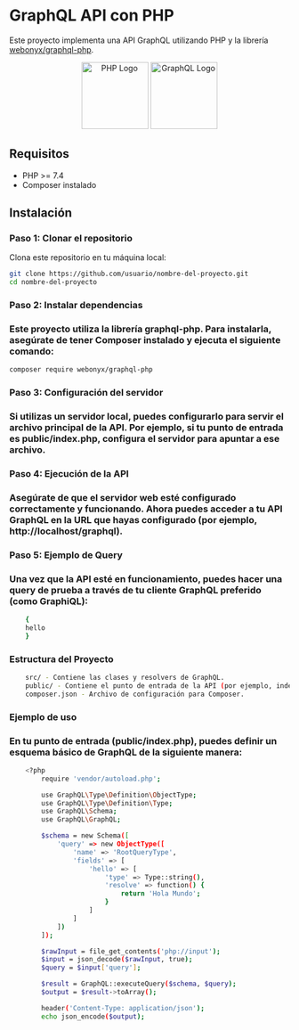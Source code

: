 # GraphQL API con PHP

Este proyecto implementa una API GraphQL utilizando PHP y la librería [webonyx/graphql-php](https://github.com/webonyx/graphql-php).

<p align="center">
  <img src="https://www.php.net/images/logos/new-php-logo.svg" alt="PHP Logo" width="120" />
  <img src="https://upload.wikimedia.org/wikipedia/commons/1/17/GraphQL_Logo.svg" alt="GraphQL Logo" width="120" />
</p>

## Requisitos

- PHP >= 7.4
- Composer instalado

## Instalación

### Paso 1: Clonar el repositorio

Clona este repositorio en tu máquina local:

```bash
git clone https://github.com/usuario/nombre-del-proyecto.git
cd nombre-del-proyecto

```

### Paso 2: Instalar dependencias
### Este proyecto utiliza la librería graphql-php. Para instalarla, asegúrate de tener Composer instalado y ejecuta el siguiente comando:

```bash
composer require webonyx/graphql-php
```

### Paso 3: Configuración del servidor
### Si utilizas un servidor local, puedes configurarlo para servir el archivo principal de la API. Por ejemplo, si tu punto de entrada es public/index.php, configura el servidor para apuntar a ese archivo.

### Paso 4: Ejecución de la API
### Asegúrate de que el servidor web esté configurado correctamente y funcionando. Ahora puedes acceder a tu API GraphQL en la URL que hayas configurado (por ejemplo, http://localhost/graphql).

### Paso 5: Ejemplo de Query
### Una vez que la API esté en funcionamiento, puedes hacer una query de prueba a través de tu cliente GraphQL preferido (como GraphiQL):

```bash
    {
    hello
    }
```
### Estructura del Proyecto
```bash
    src/ - Contiene las clases y resolvers de GraphQL.
    public/ - Contiene el punto de entrada de la API (por ejemplo, index.php).
    composer.json - Archivo de configuración para Composer.
```


### Ejemplo de uso
### En tu punto de entrada (public/index.php), puedes definir un esquema básico de GraphQL de la siguiente manera:
```bash
    <?php
        require 'vendor/autoload.php';

        use GraphQL\Type\Definition\ObjectType;
        use GraphQL\Type\Definition\Type;
        use GraphQL\Schema;
        use GraphQL\GraphQL;

        $schema = new Schema([
            'query' => new ObjectType([
                'name' => 'RootQueryType',
                'fields' => [
                    'hello' => [
                        'type' => Type::string(),
                        'resolve' => function() {
                            return 'Hola Mundo';
                        }
                    ]
                ]
            ])
        ]);

        $rawInput = file_get_contents('php://input');
        $input = json_decode($rawInput, true);
        $query = $input['query'];

        $result = GraphQL::executeQuery($schema, $query);
        $output = $result->toArray();

        header('Content-Type: application/json');
        echo json_encode($output);
```